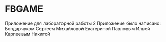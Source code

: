 # FBGAME
Приложение для лабораторной работы 2
Приложение было написано:
Бондарчуком Сергеем
Михайловой Екатериной
Павловым Ильей
Карпеевым Никитой
